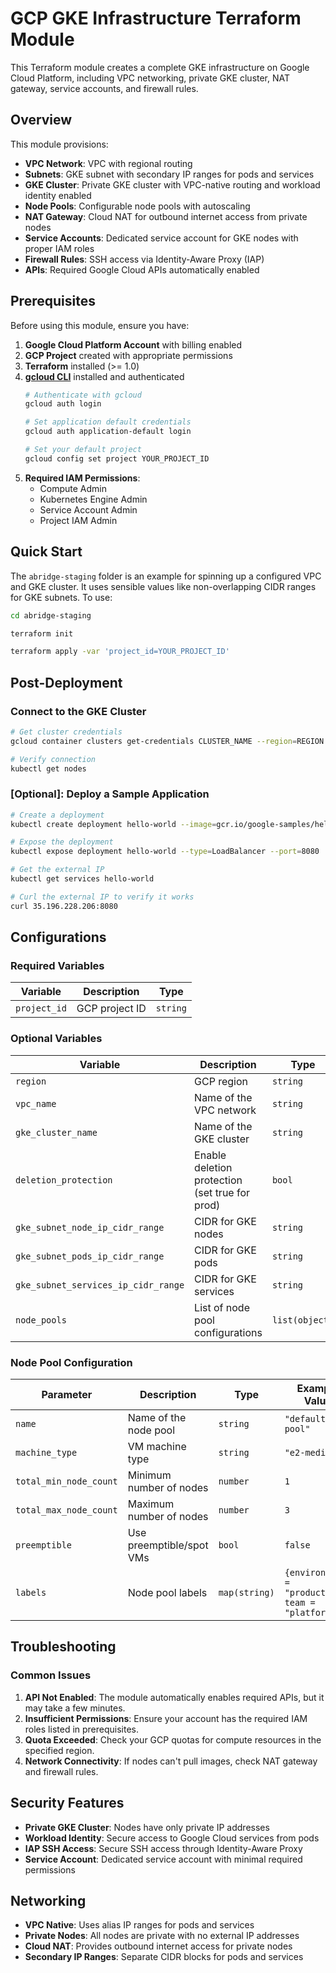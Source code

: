 # GCP GKE Infrastructure Terraform Module

This Terraform module creates a complete GKE infrastructure on Google Cloud Platform, including VPC networking, private GKE cluster, NAT gateway, service accounts, and firewall rules.

## Overview

This module provisions:

- **VPC Network**: VPC with regional routing
- **Subnets**: GKE subnet with secondary IP ranges for pods and services
- **GKE Cluster**: Private GKE cluster with VPC-native routing and workload identity enabled
- **Node Pools**: Configurable node pools with autoscaling
- **NAT Gateway**: Cloud NAT for outbound internet access from private nodes
- **Service Accounts**: Dedicated service account for GKE nodes with proper IAM roles
- **Firewall Rules**: SSH access via Identity-Aware Proxy (IAP)
- **APIs**: Required Google Cloud APIs automatically enabled

## Prerequisites

Before using this module, ensure you have:

1. **Google Cloud Platform Account** with billing enabled
2. **GCP Project** created with appropriate permissions
3. **Terraform** installed (>= 1.0)
4. **[gcloud CLI](https://cloud.google.com/sdk/docs/install)** installed and authenticated
   ```bash
   # Authenticate with gcloud
   gcloud auth login

   # Set application default credentials
   gcloud auth application-default login

   # Set your default project
   gcloud config set project YOUR_PROJECT_ID
   ```
5. **Required IAM Permissions**:
   - Compute Admin
   - Kubernetes Engine Admin
   - Service Account Admin
   - Project IAM Admin

## Quick Start

The `abridge-staging` folder is an example for spinning up a configured VPC and GKE cluster. It uses sensible values like non-overlapping CIDR ranges for GKE subnets. To use:

```bash
cd abridge-staging

terraform init

terraform apply -var 'project_id=YOUR_PROJECT_ID'
```

## Post-Deployment

### Connect to the GKE Cluster

```bash
# Get cluster credentials
gcloud container clusters get-credentials CLUSTER_NAME --region=REGION --project=PROJECT_ID

# Verify connection
kubectl get nodes
```

### [Optional]: Deploy a Sample Application

```bash
# Create a deployment
kubectl create deployment hello-world --image=gcr.io/google-samples/hello-app:1.0

# Expose the deployment
kubectl expose deployment hello-world --type=LoadBalancer --port=8080

# Get the external IP
kubectl get services hello-world

# Curl the external IP to verify it works
curl 35.196.228.206:8080
```

## Configurations

### Required Variables

| Variable | Description | Type |
|----------|-------------|------|
| `project_id` | GCP project ID | `string` |


### Optional Variables

| Variable | Description | Type | Default |
|----------|-------------|------|---------|
| `region` | GCP region | `string` | `"us-east1"` |
| `vpc_name` | Name of the VPC network | `string` | `"gke-vpc"` |
| `gke_cluster_name` | Name of the GKE cluster | `string` | `"gke-cluster"` |
| `deletion_protection` | Enable deletion protection (set true for prod) | `bool` | `true` |
| `gke_subnet_node_ip_cidr_range` | CIDR for GKE nodes | `string` | `"10.0.0.0/14"` |
| `gke_subnet_pods_ip_cidr_range` | CIDR for GKE pods | `string` | `"10.4.0.0/14"` |
| `gke_subnet_services_ip_cidr_range` | CIDR for GKE services | `string` | `"10.8.0.0/18"` |
| `node_pools` | List of node pool configurations | `list(object)` | See below |

### Node Pool Configuration

| Parameter | Description | Type | Example Value |
|-----------|-------------|------|--------------|
| `name` | Name of the node pool | `string` | `"default-pool"` |
| `machine_type` | VM machine type | `string` | `"e2-medium"` |
| `total_min_node_count` | Minimum number of nodes | `number` | `1` |
| `total_max_node_count` | Maximum number of nodes | `number` | `3` |
| `preemptible` | Use preemptible/spot VMs | `bool` | `false` |
| `labels` | Node pool labels | `map(string)` | `{environment = "production", team = "platform"}` |


## Troubleshooting

### Common Issues

1. **API Not Enabled**: The module automatically enables required APIs, but it may take a few minutes.
2. **Insufficient Permissions**: Ensure your account has the required IAM roles listed in prerequisites.
3. **Quota Exceeded**: Check your GCP quotas for compute resources in the specified region.
4. **Network Connectivity**: If nodes can't pull images, check NAT gateway and firewall rules.


## Security Features

- **Private GKE Cluster**: Nodes have only private IP addresses
- **Workload Identity**: Secure access to Google Cloud services from pods
- **IAP SSH Access**: Secure SSH access through Identity-Aware Proxy
- **Service Account**: Dedicated service account with minimal required permissions

## Networking

- **VPC Native**: Uses alias IP ranges for pods and services
- **Private Nodes**: All nodes are private with no external IP addresses
- **Cloud NAT**: Provides outbound internet access for private nodes
- **Secondary IP Ranges**: Separate CIDR blocks for pods and services